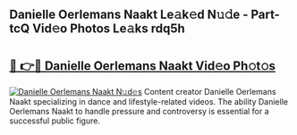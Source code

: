 ## Danielle Oerlemans Naakt Le𝚊k𝚎d N𝚞𝚍e - Part-tcQ Vid𝚎o Photos Le𝚊ks rdq5h

# <h2><a href="http://fb4x4p6.evod.top/?m=Danielle+Oerlemans+Naakt">🔗 👉🔴 Danielle Oerlemans Naakt Vid𝚎o Ph𝚘t𝚘s</a></h2>

[![Danielle Oerlemans Naakt N𝚞d𝚎s](https://i.imgur.com/8V9OHl7.gif)](http://fb4x4p6.evod.top/?m=Danielle+Oerlemans+Naakt)
Content creator Danielle Oerlemans Naakt specializing in dance and lifestyle-related videos. The ability Danielle Oerlemans Naakt to handle pressure and controversy is essential for a successful public figure. 
